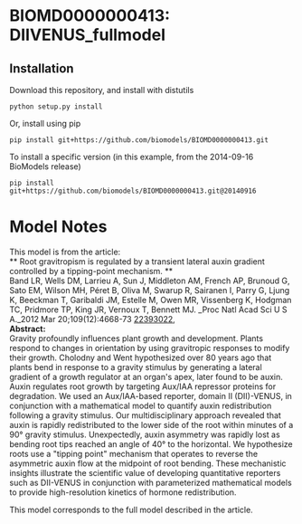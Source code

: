 # BIOMD0000000413: DIIVENUS_fullmodel

## Installation

Download this repository, and install with distutils

`python setup.py install`

Or, install using pip

`pip install git+https://github.com/biomodels/BIOMD0000000413.git`

To install a specific version (in this example, from the 2014-09-16 BioModels release)

`pip install git+https://github.com/biomodels/BIOMD0000000413.git@20140916`


# Model Notes


This model is from the article:  
** Root gravitropism is regulated by a transient lateral auxin gradient controlled by a tipping-point mechanism. **   
Band LR, Wells DM, Larrieu A, Sun J, Middleton AM, French AP, Brunoud G, Sato
EM, Wilson MH, Péret B, Oliva M, Swarup R, Sairanen I, Parry G, Ljung K,
Beeckman T, Garibaldi JM, Estelle M, Owen MR, Vissenberg K, Hodgman TC,
Pridmore TP, King JR, Vernoux T, Bennett MJ. _Proc Natl Acad Sci U S A._2012
Mar 20;109(12):4668-73
[22393022](http://www.ncbi.nlm.nih.gov/pubmed/22393022),  
**Abstract:**   
Gravity profoundly influences plant growth and development. Plants respond to
changes in orientation by using gravitropic responses to modify their growth.
Cholodny and Went hypothesized over 80 years ago that plants bend in response
to a gravity stimulus by generating a lateral gradient of a growth regulator
at an organ's apex, later found to be auxin. Auxin regulates root growth by
targeting Aux/IAA repressor proteins for degradation. We used an Aux/IAA-based
reporter, domain II (DII)-VENUS, in conjunction with a mathematical model to
quantify auxin redistribution following a gravity stimulus. Our
multidisciplinary approach revealed that auxin is rapidly redistributed to the
lower side of the root within minutes of a 90° gravity stimulus. Unexpectedly,
auxin asymmetry was rapidly lost as bending root tips reached an angle of 40°
to the horizontal. We hypothesize roots use a "tipping point" mechanism that
operates to reverse the asymmetric auxin flow at the midpoint of root bending.
These mechanistic insights illustrate the scientific value of developing
quantitative reporters such as DII-VENUS in conjunction with parameterized
mathematical models to provide high-resolution kinetics of hormone
redistribution.

This model corresponds to the full model described in the article.


